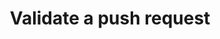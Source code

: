 ---
# -------------------------- #
#      ENDPOINT DETAILS      #
# -------------------------- #

product-type: "import-api"
content-type: "api-endpoint"
endpoint: "validate"
key: "validate-request"
version: "2"


# -------------------------- #
#       METHOD DETAILS       #
# -------------------------- #

title: "Validate a push request"
method: "post"
short-url: |
  /v{{ object.version }}{{ object.endpoint-url | flatify }}
full-url: |
  {{ api.base-url }}{{ endpoint.short-url | flatify }}
short: "{{ api.core-objects.status.short | flatify }}"
description: |
  **Note**: With the exception of not persisting data, this endpoint is functionally identical to the [Push endpoint]({{ site.data.import-api.core-objects.push.anchor }}). The Validate endpoint will not work if a request body intended for the [Batch endpoint]({{ site.data.import-api.core-objects.batch.anchor }}) is sent.

  {{ site.data.import-api.core-objects.validate.description | flatify | markdownify }} 

  Regardless of whether the Import API is functional, this endpoint will never return a `503 Service Unavailable` response. Use the [Status endpoint]({{ site.data.import-api.core-objects.api-status.anchor }}) to determine if the Import API is experiencing issues.

request-body: |
  The request body should provide an array (batch) of records to be inserted into the pipeline that comply with the following:

  {% assign request-body-requirements = general.request-body-requirements.common | concat: general.request-body-requirements.push %}

  {% for requirement in request-body-requirements %}
  - {{ requirement | markdownify }}
  {% endfor %}


# -------------------------- #
#       METHOD ARGUMENTS     #
# -------------------------- #

arguments:
## The copy for these attributes lives in:
## _data/import-api/general.yml

  - name: "client_id"
    type: "integer"
    required: true
    description: |
      {{ general.attributes.client-id }}

      **Note**: This must be the same for every record in the request body. 
    example-value: "7723"

  - name: "table_name"
    type: "string"
    required: true
    description: "{{ general.attributes.table-name }}"
    example-value: "customers"

  - name: "sequence"
    type: "integer"
    required: true
    description: "{{ general.attributes.sequence }}"
    example-value: ""

  - name: "action"
    type: "string"
    required: true
    description: "This will always be `upsert`."
    example-value: "upsert"

  - name: "key_names"
    type: "array"
    required: true
    description: "{{ general.attributes.key-names }}"
    example-value: "id"

  - name: "data"
    type: "object"
    required: true
    description: "{{ general.attributes.data | flatify }}"


# -------------------------- #
#           RETURNS          #
# -------------------------- #

returns: |
  If successful, the API will return a `200 OK` status and a [Batch Status object]({{ site.data.import-api.data-structures.batch-status.section }}).


# ------------------------------ #
#   EXAMPLE REQUEST & RESPONSES  #
# ------------------------------ #

examples:
  - type: "Request"
    language: "json"
    code: |
      curl -X {{ endpoint.method | upcase }} {{ endpoint.full-url | flatify | strip_newlines }} \
           -H 'Authorization: Bearer <IMPORT_API_ACCESS_TOKEN>' \
           -H 'Content-Type: application/transit+json' \
           -d $'[
                  {
                    "client_id": 7723,
                    "table_name": "customers",
                    "sequence": 1565881320,
                    "key_names": [
                      "id"
                    ],
                    "data": {
                      "id": 1,
                      "name": "Finn"
                    },
                    "action": "upsert"
                  }
                ]'

  - type: "Response"
    language: "json"
    code: |
      {{ site.data.import-api.code-examples.responses.validate-request }}

# This endpoint uses the same errors as the Push endpoint
# The list of those errors live in _data/import-api/response-codes/push.yml
  - type: "Errors"
    error-file: "push"
---